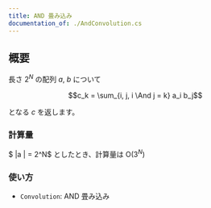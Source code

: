 ```yaml
---
title: AND 畳み込み
documentation_of: ./AndConvolution.cs
---
```


## 概要

長さ $2^N$ の配列 $a$, $b$ について 

$$c_k = \sum_{i, j, i \And j = k} a_i b_j$$

となる $c$ を返します。

### 計算量
 
$ \|a \| = 2^N$ としたとき、計算量は $\mathrm{O}(3^N)$

### 使い方

- `Convolution`: AND 畳み込み